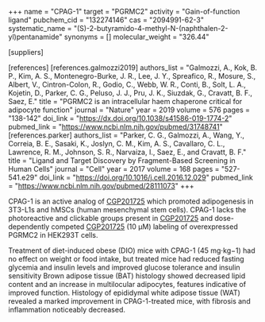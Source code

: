 +++
name = "CPAG-1"
target = "PGRMC2"
activity = "Gain-of-function ligand"
pubchem_cid = "132274146"
cas = "2094991-62-3"
systematic_name = "(S)-2-butyramido-4-methyl-N-(naphthalen-2-yl)pentanamide"
synonyms = []
molecular_weight = "326.44"

[suppliers]

[references]
    [references.galmozzi2019]
        authors_list = "Galmozzi, A., Kok, B. P., Kim, A. S., Montenegro-Burke, J. R., Lee, J. Y., Spreafico, R., Mosure, S., Albert, V., Cintron-Colon, R., Godio, C., Webb, W. R., Conti, B., Solt, L. A., Kojetin, D., Parker, C. G., Peluso, J. J., Pru, J. K., Siuzdak, G., Cravatt, B. F., Saez, E."
        title = "PGRMC2 is an intracellular haem chaperone critical for adipocyte function"
        journal = "Nature"
        year = 2019
        volume = 576
        pages = "138-142"
        doi_link = "https://dx.doi.org/10.1038/s41586-019-1774-2"
        pubmed_link = "https://www.ncbi.nlm.nih.gov/pubmed/31748741"
    [references.parker]
        authors_list = "Parker, C. G., Galmozzi, A., Wang, Y., Correia, B. E., Sasaki, K., Joslyn, C. M., Kim, A. S., Cavallaro, C. L., Lawrence, R. M., Johnson, S. R., Narvaiza, I., Saez, E., and Cravatt, B. F."
        title = "Ligand and Target Discovery by Fragment-Based Screening in Human Cells"
        journal = "Cell"
        year = 2017
        volume = 168
        pages = "527-541.e29"
        doi_link = "https://doi.org/10.1016/j.cell.2016.12.029"
        pubmed_link = "https://www.ncbi.nlm.nih.gov/pubmed/28111073"
+++

CPAG-1 is an active analog of <a href="#cgp201725" class="js-scroll-trigger">CGP201725</a> which promoted adipogenesis in 3T3-L1s and hMSCs (human mesenchymal stem cells). CPAG-1 lacks the photoreactive and clickable groups present in <a href="#cgp201725" class="js-scroll-trigger">CGP201725</a> and dose-dependently competed <a href="#cgp201725" class="js-scroll-trigger">CGP201725</a> (10 µM) labeling of overexpressed PGRMC2 in HEK293T cells.

Treatment of diet-induced obese (DIO) mice with CPAG-1 (45 mg⋅kg−1) had no effect on weight or food intake, but treated mice had reduced fasting glycemia and insulin levels and improved glucose tolerance and insulin sensitivity Brown adipose tissue (BAT) histology showed decreased lipid content and an increase in multilocular adipocytes, features indicative of improved function. Histology of epididymal white adipose tissue (WAT) revealed a marked improvement in CPAG-1-treated mice, with fibrosis and inflammation noticeably decreased.